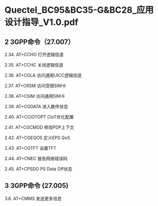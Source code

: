 # Quectel_BC95&BC35-G&BC28_应用设计指导_V1.0.pdf

## 2 3GPP命令（27.007）

2.34. AT+CCHO  打开逻辑信道

2.35. AT+CCHC  关闭逻辑信道

2.36. AT+CGLA  访问通用UICC逻辑信道

2.37. AT+CRSM  访问受限SIM卡

2.38. AT+CSIM  访问通用SIM卡

2.39. AT+CGDATA  进入数传状态

2.40. AT+CCIOTOPT  CIoT优化配置

2.41. AT+CGCMOD  修改PDP上下文

2.42. AT+CGEQOS  定义EPS QoS

2.43. AT+CGTFT  设置TFT

2.44. AT+CNEC  报告网络错误码

2.45. AT+CPSDO  PS Data Off状态

## 3 3GPP命令 (27.005) 

3.6. AT+CMMS  发送更多信息